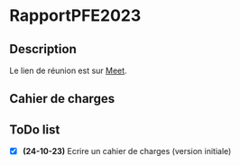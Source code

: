 # RapportPFE2023
## Description
Le lien de réunion est sur [Meet](https://meet.google.com/tri-azij-faw).
## Cahier de charges
## ToDo list
- [x] **(24-10-23)** Ecrire un cahier de charges (version initiale)
